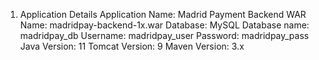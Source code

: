 1. Application Details
Application Name: Madrid Payment Backend
WAR Name: madridpay-backend-1x.war
Database: MySQL
Database name: madridpay_db
Username: madridpay_user
Password: madridpay_pass
Java Version: 11
Tomcat Version: 9
Maven Version: 3.x
